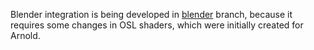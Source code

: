 Blender integration is being developed in [blender](/../../tree/blender) branch, because it requires some changes in OSL shaders, which were initially created for Arnold.